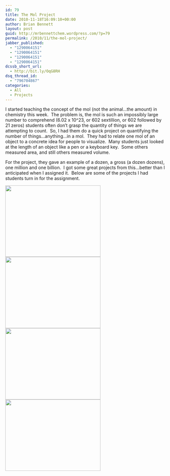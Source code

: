 ```yaml
---
id: 79
title: The Mol Project
date: 2010-11-18T16:09:10+00:00
author: Brian Bennett
layout: post
guid: http://mrbennettchem.wordpress.com/?p=79
permalink: /2010/11/the-mol-project/
jabber_published:
  - "1290064151"
  - "1290064151"
  - "1290064151"
  - "1290064151"
dcssb_short_url:
  - http://bit.ly/OqG8RH
dsq_thread_id:
  - "796704867"
categories:
  - All
  - Projects
---
```

I started teaching the concept of the mol (not the animal&#8230;the amount) in chemistry this week.  The problem is, the mol is such an impossibly large number to comprehend (6.02 x 10^23, or 602 sextillion, or 602 followed by 21 zeros) students often don&#8217;t grasp the quantity of things we are attempting to count.  So, I had them do a quick project on quantifying the number of things&#8230;anything&#8230;in a mol.  They had to relate one mol of an object to a concrete idea for people to visualize.  Many students just looked at the length of an object like a pen or a keyboard key.  Some others measured area, and still others measured volume.

For the project, they gave an example of a dozen, a gross (a dozen dozens), one million and one billion.  I got some great projects from this&#8230;better than I anticipated when I assigned it.  Below are some of the projects I had students turn in for the assignment.

[<img class="alignleft size-medium wp-image-95" title="IMG_0095" src="http://blog.ohheybrian.com/wp-content/uploads/2010/11/img_0095.jpg?w=300" alt="" width="300" height="225" />](http://blog.ohheybrian.com/wp-content/uploads/2010/11/img_0095.jpg) [<img class="alignleft size-medium wp-image-93" title="IMG_0098" src="http://blog.ohheybrian.com/wp-content/uploads/2010/11/img_0098.jpg?w=300" alt="" width="300" height="225" />](http://blog.ohheybrian.com/wp-content/uploads/2010/11/img_0098.jpg) [<img class="alignleft size-medium wp-image-92" title="IMG_0097" src="http://blog.ohheybrian.com/wp-content/uploads/2010/11/img_0097.jpg?w=300" alt="" width="300" height="225" srcset="https://blog.ohheybrian.com/wp-content/uploads/2010/11/img_0097.jpg 3072w, https://blog.ohheybrian.com/wp-content/uploads/2010/11/img_0097-300x225.jpg 300w, https://blog.ohheybrian.com/wp-content/uploads/2010/11/img_0097-1024x768.jpg 1024w" sizes="(max-width: 300px) 100vw, 300px" />](http://blog.ohheybrian.com/wp-content/uploads/2010/11/img_0097.jpg)[<img class="alignleft size-medium wp-image-94" title="IMG_0096" src="http://blog.ohheybrian.com/wp-content/uploads/2010/11/img_0096.jpg?w=300" alt="" width="300" height="225" srcset="https://blog.ohheybrian.com/wp-content/uploads/2010/11/img_0096.jpg 3072w, https://blog.ohheybrian.com/wp-content/uploads/2010/11/img_0096-300x225.jpg 300w, https://blog.ohheybrian.com/wp-content/uploads/2010/11/img_0096-1024x768.jpg 1024w" sizes="(max-width: 300px) 100vw, 300px" />](http://blog.ohheybrian.com/wp-content/uploads/2010/11/img_0096.jpg)